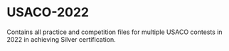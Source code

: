# USACO-2022
Contains all practice and competition files for multiple USACO contests in 2022 in achieving Silver certification.
